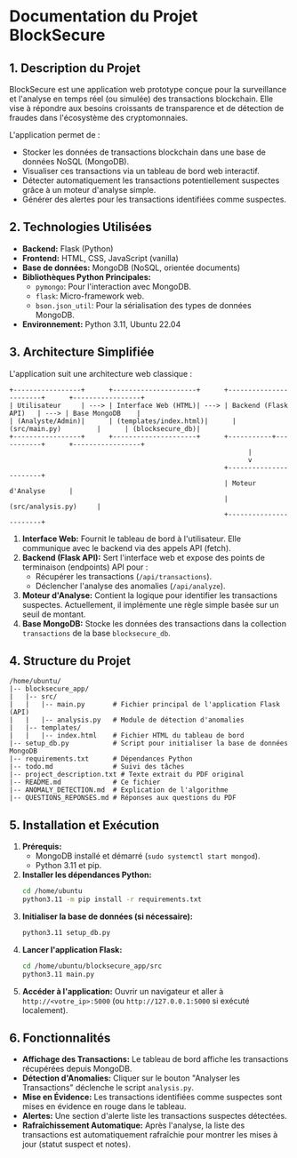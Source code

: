 # Documentation du Projet BlockSecure

## 1. Description du Projet

BlockSecure est une application web prototype conçue pour la surveillance et l'analyse en temps réel (ou simulée) des transactions blockchain. Elle vise à répondre aux besoins croissants de transparence et de détection de fraudes dans l'écosystème des cryptomonnaies.

L'application permet de :
- Stocker les données de transactions blockchain dans une base de données NoSQL (MongoDB).
- Visualiser ces transactions via un tableau de bord web interactif.
- Détecter automatiquement les transactions potentiellement suspectes grâce à un moteur d'analyse simple.
- Générer des alertes pour les transactions identifiées comme suspectes.

## 2. Technologies Utilisées

- **Backend:** Flask (Python)
- **Frontend:** HTML, CSS, JavaScript (vanilla)
- **Base de données:** MongoDB (NoSQL, orientée documents)
- **Bibliothèques Python Principales:**
    - `pymongo`: Pour l'interaction avec MongoDB.
    - `flask`: Micro-framework web.
    - `bson.json_util`: Pour la sérialisation des types de données MongoDB.
- **Environnement:** Python 3.11, Ubuntu 22.04

## 3. Architecture Simplifiée

L'application suit une architecture web classique :

```
+-----------------+      +---------------------+      +-----------------------+      +-----------------+
| Utilisateur     | ---> | Interface Web (HTML)| ---> | Backend (Flask API)   | ---> | Base MongoDB    |
| (Analyste/Admin)|      | (templates/index.html)|      | (src/main.py)         |      | (blocksecure_db)|
+-----------------+      +---------------------+      +-----------+-----------+      +-----------------+
                                                            |
                                                            v
                                                      +-----------------------+
                                                      | Moteur d'Analyse      |
                                                      | (src/analysis.py)     |
                                                      +-----------------------+
```

1.  **Interface Web:** Fournit le tableau de bord à l'utilisateur. Elle communique avec le backend via des appels API (fetch).
2.  **Backend (Flask API):** Sert l'interface web et expose des points de terminaison (endpoints) API pour :
    - Récupérer les transactions (`/api/transactions`).
    - Déclencher l'analyse des anomalies (`/api/analyze`).
3.  **Moteur d'Analyse:** Contient la logique pour identifier les transactions suspectes. Actuellement, il implémente une règle simple basée sur un seuil de montant.
4.  **Base MongoDB:** Stocke les données des transactions dans la collection `transactions` de la base `blocksecure_db`.

## 4. Structure du Projet

```
/home/ubuntu/
|-- blocksecure_app/
|   |-- src/
|   |   |-- main.py       # Fichier principal de l'application Flask (API)
|   |   |-- analysis.py   # Module de détection d'anomalies
|   |-- templates/
|   |   |-- index.html    # Fichier HTML du tableau de bord
|-- setup_db.py           # Script pour initialiser la base de données MongoDB
|-- requirements.txt      # Dépendances Python
|-- todo.md               # Suivi des tâches
|-- project_description.txt # Texte extrait du PDF original
|-- README.md             # Ce fichier
|-- ANOMALY_DETECTION.md  # Explication de l'algorithme
|-- QUESTIONS_REPONSES.md # Réponses aux questions du PDF
```

## 5. Installation et Exécution

1.  **Prérequis:**
    - MongoDB installé et démarré (`sudo systemctl start mongod`).
    - Python 3.11 et pip.
2.  **Installer les dépendances Python:**
    ```bash
    cd /home/ubuntu
    python3.11 -m pip install -r requirements.txt
    ```
3.  **Initialiser la base de données (si nécessaire):**
    ```bash
    python3.11 setup_db.py
    ```
4.  **Lancer l'application Flask:**
    ```bash
    cd /home/ubuntu/blocksecure_app/src
    python3.11 main.py
    ```
5.  **Accéder à l'application:** Ouvrir un navigateur et aller à `http://<votre_ip>:5000` (ou `http://127.0.0.1:5000` si exécuté localement).

## 6. Fonctionnalités

- **Affichage des Transactions:** Le tableau de bord affiche les transactions récupérées depuis MongoDB.
- **Détection d'Anomalies:** Cliquer sur le bouton "Analyser les Transactions" déclenche le script `analysis.py`.
- **Mise en Évidence:** Les transactions identifiées comme suspectes sont mises en évidence en rouge dans le tableau.
- **Alertes:** Une section d'alerte liste les transactions suspectes détectées.
- **Rafraîchissement Automatique:** Après l'analyse, la liste des transactions est automatiquement rafraîchie pour montrer les mises à jour (statut suspect et notes).

